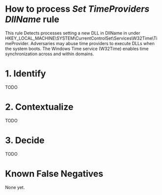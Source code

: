 # How to process *Set TimeProviders DllName* rule
This rule Detects processes setting a new DLL in DllName in under HKEY_LOCAL_MACHINE\SYSTEM\CurrentControlSet\Services\W32Time\TimeProvider. Adversaries may abuse time providers to execute DLLs when the system boots. The Windows Time service (W32Time) enables time synchronization across and within domains.

# 1. Identify
TODO

# 2. Contextualize
TODO

# 3. Decide
TODO

# Known False Negatives
None yet.
